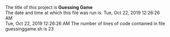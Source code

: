The title of this project is **Guessing Game**  
The date and time at which this file was run is: Tue, Oct 22, 2019 12:26:26 AM  
Tue, Oct 22, 2019 12:26:26 AM
The number of lines of code contained in file guessinggame.sh is 
23
